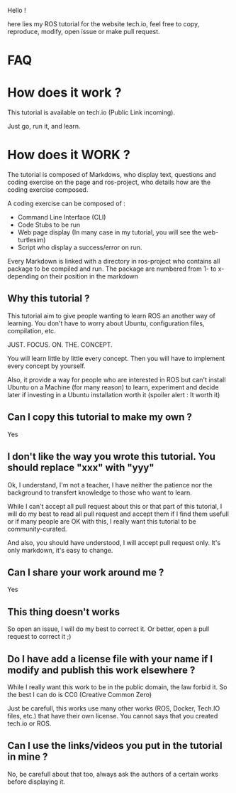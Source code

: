 Hello !

here lies my ROS tutorial for the website tech.io, feel free to copy, reproduce, modify, open issue or make pull request.

# FAQ


# How does it work ?

This tutorial is available on tech.io (Public Link incoming).

Just go, run it, and learn.


# How does it WORK ?

The tutorial is composed of Markdows, who display text, questions and coding exercise on the page and ros-project, who details how are the coding exercise composed.

A coding exercise can be composed of : 

+ Command Line Interface (CLI)
+ Code Stubs to be run
+ Web page display (In many case in my tutorial, you will see the web-turtlesim)
+ Script who display a success/error on run.

Every Markdown is linked with a directory in ros-project who contains all package to be compiled and run. The package are numbered from 1- to x- depending on their position in the markdown




## Why this tutorial ?

This tutorial aim to give people wanting to learn ROS an another way of learning. You don't have to worry about Ubuntu, configuration files, compilation, etc.

JUST. FOCUS. ON. THE. CONCEPT.

You will learn little by little every concept. Then you will have to implement every concept by yourself.

Also, it provide a way for people who are interested in ROS but can't install Ubuntu on a Machine (for many reason) to learn, experiment and decide later if investing in a Ubuntu installation worth it (spoiler alert : It worth it)


## Can I copy this tutorial to make my own ?

Yes


## I don't like the way you wrote this tutorial. You should replace "xxx" with "yyy"

Ok, I understand, I'm not a teacher, I have neither the patience nor the background to transfert knowledge to those who want to learn.

While I can't accept all pull request about this or that part of this tutorial, I will do my best to read all pull request and accept them if I find them usefull or if many people are OK with this, I really want this tutorial to be community-curated.

And also, you should have understood, I will accept pull request only. It's only markdown, it's easy to change.


## Can I share your work around me ?

Yes


## This thing doesn't works

So open an issue, I will do my best to correct it. Or better, open a pull request to correct it ;)


## Do I have add a license file with your name if I modify and publish this work elsewhere ?

While I really want this work to be in the public domain, the law forbid it. So the best I can do is CC0 (Creative Common Zero)

Just be carefull, this works use many other works (ROS, Docker, Tech.IO files, etc.) that have their own license. You cannot says that you created tech.io or ROS.


## Can I use the links/videos you put in the tutorial in mine ?

No, be carefull about that too, always ask the authors of a certain works before displaying it.
